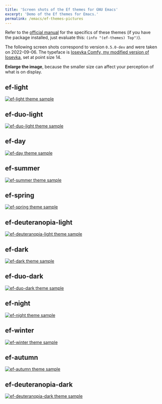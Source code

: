 ```yaml
---
title: 'Screen shots of the Ef themes for GNU Emacs'
excerpt: 'Demo of the Ef themes for Emacs.'
permalink: /emacs/ef-themes-pictures
---
```


Refer to the [official manual](https://protesilaos.com/emacs/ef-themes)
for the specifics of these themes (if you have the package installed,
just evaluate this: `(info "(ef-themes) Top")`).

The following screen shots correspond to version `0.5.0-dev` and were
taken on 2022-09-06.  The typeface is [Iosevka Comfy, my modified
version of Iosevka](https://git.sr.ht/~protesilaos/iosevka-comfy), set
at point size 14.

**Enlarge the image**, because the smaller size can affect your
perception of what is on display.

## ef-light

<a href="{{'/assets/images/ef/ef-light-version-0-5-0-sample.png' | absolute_url }}"><img alt="ef-light theme sample" src="{{'/assets/images/ef/ef-light-version-0-5-0-sample.png' | absolute_url }}"/></a>

## ef-duo-light

<a href="{{'/assets/images/ef/ef-duo-light-version-0-5-0-sample.png' | absolute_url }}"><img alt="ef-duo-light theme sample" src="{{'/assets/images/ef/ef-duo-light-version-0-5-0-sample.png' | absolute_url }}"/></a>

## ef-day

<a href="{{'/assets/images/ef/ef-day-version-0-5-0-sample.png' | absolute_url }}"><img alt="ef-day theme sample" src="{{'/assets/images/ef/ef-day-version-0-5-0-sample.png' | absolute_url }}"/></a>

## ef-summer

<a href="{{'/assets/images/ef/ef-summer-version-0-5-0-sample.png' | absolute_url }}"><img alt="ef-summer theme sample" src="{{'/assets/images/ef/ef-summer-version-0-5-0-sample.png' | absolute_url }}"/></a>

## ef-spring

<a href="{{'/assets/images/ef/ef-spring-version-0-5-0-sample.png' | absolute_url }}"><img alt="ef-spring theme sample" src="{{'/assets/images/ef/ef-spring-version-0-5-0-sample.png' | absolute_url }}"/></a>

## ef-deuteranopia-light

<a href="{{'/assets/images/ef/ef-deuteranopia-light-version-0-5-0-sample.png' | absolute_url }}"><img alt="ef-deuteranopia-light theme sample" src="{{'/assets/images/ef/ef-deuteranopia-light-version-0-5-0-sample.png' | absolute_url }}"/></a>

## ef-dark

<a href="{{'/assets/images/ef/ef-dark-version-0-5-0-sample.png' | absolute_url }}"><img alt="ef-dark theme sample" src="{{'/assets/images/ef/ef-dark-version-0-5-0-sample.png' | absolute_url }}"/></a>

## ef-duo-dark

<a href="{{'/assets/images/ef/ef-duo-dark-version-0-5-0-sample.png' | absolute_url }}"><img alt="ef-duo-dark theme sample" src="{{'/assets/images/ef/ef-duo-dark-version-0-5-0-sample.png' | absolute_url }}"/></a>

## ef-night

<a href="{{'/assets/images/ef/ef-night-version-0-5-0-sample.png' | absolute_url }}"><img alt="ef-night theme sample" src="{{'/assets/images/ef/ef-night-version-0-5-0-sample.png' | absolute_url }}"/></a>

## ef-winter

<a href="{{'/assets/images/ef/ef-winter-version-0-5-0-sample.png' | absolute_url }}"><img alt="ef-winter theme sample" src="{{'/assets/images/ef/ef-winter-version-0-5-0-sample.png' | absolute_url }}"/></a>

## ef-autumn

<a href="{{'/assets/images/ef/ef-autumn-version-0-5-0-sample.png' | absolute_url }}"><img alt="ef-autumn theme sample" src="{{'/assets/images/ef/ef-autumn-version-0-5-0-sample.png' | absolute_url }}"/></a>

## ef-deuteranopia-dark

<a href="{{'/assets/images/ef/ef-deuteranopia-dark-version-0-5-0-sample.png' | absolute_url }}"><img alt="ef-deuteranopia-dark theme sample" src="{{'/assets/images/ef/ef-deuteranopia-dark-version-0-5-0-sample.png' | absolute_url }}"/></a>
